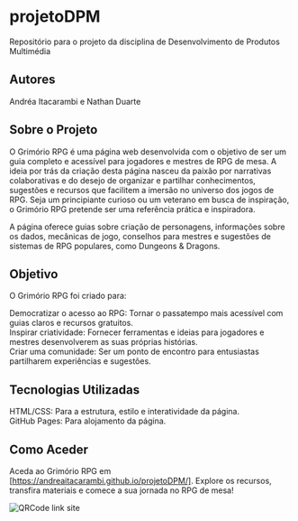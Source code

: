 # projetoDPM
Repositório para o projeto da disciplina de Desenvolvimento de Produtos Multimédia  

## Autores
Andréa Itacarambi e Nathan Duarte


## Sobre o Projeto

O Grimório RPG é uma página web desenvolvida com o objetivo de ser um guia completo e acessível para jogadores e mestres de RPG de mesa. A ideia por trás da criação desta página nasceu da paixão por narrativas colaborativas e do desejo de organizar e partilhar conhecimentos, sugestões e recursos que facilitem a imersão no universo dos jogos de RPG. Seja um principiante curioso ou um veterano em busca de inspiração, o Grimório RPG pretende ser uma referência prática e inspiradora.

A página oferece guias sobre criação de personagens, informações sobre os dados, mecânicas de jogo, conselhos para mestres e sugestões de sistemas de RPG populares, como Dungeons & Dragons.

## Objetivo
O Grimório RPG foi criado para:

Democratizar o acesso ao RPG: Tornar o passatempo mais acessível com guias claros e recursos gratuitos.  
Inspirar criatividade: Fornecer ferramentas e ideias para jogadores e mestres desenvolverem as suas próprias histórias.  
Criar uma comunidade: Ser um ponto de encontro para entusiastas partilharem experiências e sugestões.  

## Tecnologias Utilizadas
HTML/CSS: Para a estrutura, estilo e interatividade da página.  
GitHub Pages: Para alojamento da página.  

## Como Aceder
Aceda ao Grimório RPG em [https://andreaitacarambi.github.io/projetoDPM/]. Explore os recursos, transfira materiais e comece a sua jornada no RPG de mesa!  

![QRCode link site](https://andreaitacarambi.github.io/projetoDPM/adobe-express-qr-code.png)